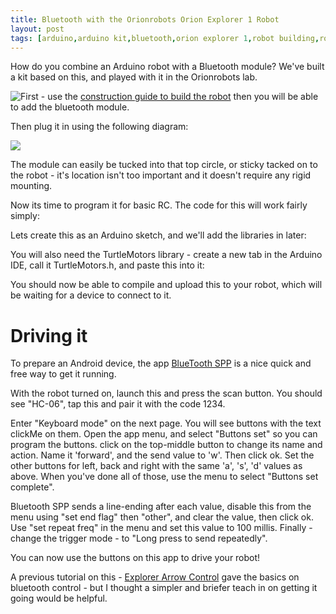 ```yaml
---
title: Bluetooth with the Orionrobots Orion Explorer 1 Robot
layout: post
tags: [arduino,arduino kit,bluetooth,orion explorer 1,robot building,robot kit,robot toy,robotics]
---
```

How do you combine an Arduino robot with a Bluetooth module? We've built a kit based on this, and played with it in the Orionrobots lab.

<img style="float: left;" src="//cdn.shopify.com/s/files/1/0203/7288/products/03-1-IMG_4856-001_small.jpg?v=1385043387" />

First - use the <a href="http://www.orionrobots.co.uk/construction_guide.html">construction guide to build the robot</a> then you will be able to add the bluetooth module.

Then plug it in using the following diagram:

<p style="text-align: left;"><img style="display: block; margin-left: auto; margin-right: auto;" src="//cdn.shopify.com/s/files/1/0203/7288/files/ArduinoBluetooth_bb_large.png?579" />

The module can easily be tucked into that top circle, or sticky tacked on to the robot - it's location isn't too important and it doesn't require any rigid mounting.

Now its time to program it for basic RC. The code for this will work fairly simply:

<script src="https://gist.github.com/dannystaple/7585942.js?file=bluetooth_remote.psuedo"> </script>

Lets create this as an Arduino sketch, and we'll add the libraries in later:</p>

<script src="https://gist.github.com/dannystaple/7585942.js?file=bluetooth_remote.ino"> </script>

You will also need the TurtleMotors library - create a new tab in the Arduino IDE, call it TurtleMotors.h, and paste this into it:
<script src="https://gist.github.com/dannystaple/7586031.js?file=TurtleMotors.h"> </script>

You should now be able to compile and upload this to your robot, which will be waiting for a device to connect to it.

# Driving it

To prepare an Android device, the app <a href="https://play.google.com/store/apps/details?id=mobi.dzs.android.BluetoothSPP&amp;hl=en">BlueTooth SPP</a> is a nice quick and free way to get it running.

With the robot turned on, launch this and press the scan button. You should see "HC-06", tap this and pair it with the code 1234.

Enter "Keyboard mode" on the next page. You will see buttons with the text clickMe on them. Open the app menu, and select "Buttons set" so you can program the buttons. click on the top-middle button to change its name and action. Name it 'forward', and the send value to 'w'. Then click ok. Set the other buttons for left, back and right with the same 'a', 's', 'd' values as above. When you've done all of those, use the menu to select "Buttons set complete".

Bluetooth SPP sends a line-ending after each value, disable this from the menu using "set end flag" then "other", and clear the value, then click ok. Use "set repeat freq" in the menu and set this value to 100 millis. Finally - change the trigger mode - to "Long press to send repeatedly".

You can now use the buttons on this app to drive your robot!

A previous tutorial on this - <a href="http://www.orionrobots.co.uk/explorer_arrow_control.html">Explorer Arrow Control</a> gave the basics on bluetooth control - but I thought a simpler and briefer teach in on getting it going would be helpful.
